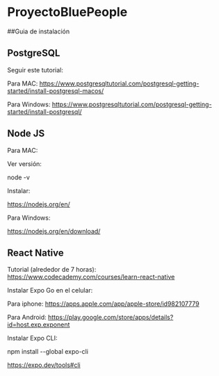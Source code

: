 # ProyectoBluePeople

##Guia de instalación


## PostgreSQL

Seguir este tutorial:

Para MAC: https://www.postgresqltutorial.com/postgresql-getting-started/install-postgresql-macos/

Para Windows: https://www.postgresqltutorial.com/postgresql-getting-started/install-postgresql/

## Node JS


Para MAC:

Ver versión:

node -v

Instalar:

https://nodejs.org/en/

Para Windows:

https://nodejs.org/en/download/

## React Native

Tutorial (alrededor de 7 horas):
https://www.codecademy.com/courses/learn-react-native

Instalar Expo Go en el celular:


Para iphone:
https://apps.apple.com/app/apple-store/id982107779

Para Android:
https://play.google.com/store/apps/details?id=host.exp.exponent

Instalar Expo CLI:

npm install --global expo-cli

https://expo.dev/tools#cli

